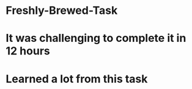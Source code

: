 # Freshly-Brewed-Task

# It was challenging to complete it in 12 hours

# Learned a lot from this task
